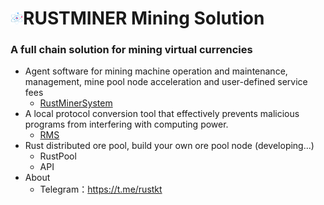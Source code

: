 # <img src="./image/ktlogo.gif" alt="Logo" width="20">RUSTMINER Mining Solution

### A full chain solution for mining virtual currencies

<ul>
    <li>
        Agent software for mining machine operation and maintenance, management, mine pool node acceleration and user-defined service fees
        <ul>
            <li>
                <a href="https://github.com/EvilGenius-dot/RustMinerSystem" target="_blank">RustMinerSystem</a>
            </li>
        </ul>
    </li>
    <li>
        A local protocol conversion tool that effectively prevents malicious programs from interfering with computing power.
        <ul>
            <li>
                <a href="https://github.com/EvilGenius-dot/RMS" target="_blank">RMS</a>
            </li>
        </ul>
    </li>
    <li>
        Rust distributed ore pool, build your own ore pool node (developing...)
        <ul>
            <li>RustPool</li>
            <li>API</li>
        </ul>
    </li>
    <li>
        About
        <ul>
            <li>Telegram：<a href="https://t.me/rustkt">https://t.me/rustkt</a></p></li>
        </ul>
    </li>
</ul>